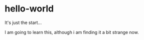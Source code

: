 # hello-world

It's just the start...

I am going to learn this, although i am finding it a bit strange now.
